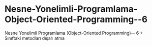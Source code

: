 # Nesne-Yonelimli-Programlama-Object-Oriented-Programming--6
Nesne Yonelimli Programlama (Object-Oriented Programming)-- 6-> Sınıftaki metodları dışarı atma
